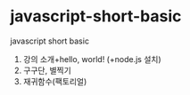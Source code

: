 # javascript-short-basic
javascript short basic
1. 강의 소개+hello, world! (+node.js 설치)
2. 구구단, 별찍기
3. 재귀함수(팩토리얼)
